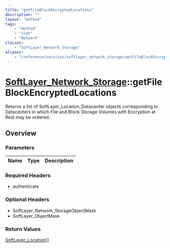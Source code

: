 ```yaml
---
title: "getFileBlockEncryptedLocations"
description: ""
layout: "method"
tags:
    - "method"
    - "sldn"
    - "Network"
classes:
    - "SoftLayer_Network_Storage"
aliases:
    - "/reference/services/softlayer_network_storage/getFileBlockEncryptedLocations"
---
```

# [SoftLayer_Network_Storage](/reference/services/SoftLayer_Network_Storage)::getFileBlockEncryptedLocations

Returns a list of SoftLayer_Location_Datacenter objects corresponding to Datacenters in which File and Block Storage Volumes with Encryption at Rest may be ordered. 


## Overview 




### Parameters 
|Name | Type | Description |
| --- | --- | --- |


### Required Headers
* authenticate

### Optional Headers
* SoftLayer_Network_StorageObjectMask
* SoftLayer_ObjectMask

### Return Values
<a href='/reference/datatypes/SoftLayer_Location'>SoftLayer_Location[] </a>

